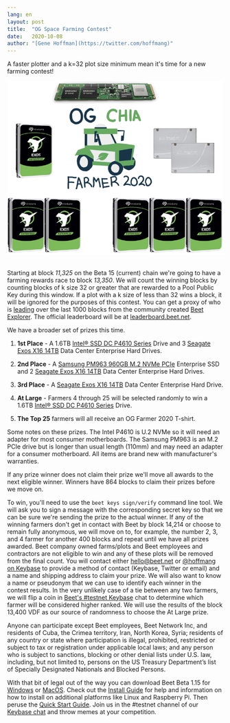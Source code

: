 ```yaml
---
lang: en
layout: post
title:  "OG Space Farming Contest"
date:   2020-10-08
author: "[Gene Hoffman](https://twitter.com/hoffmang)"
---
```


A faster plotter and a k=32 plot size minimum mean it's time for a new farming contest!

<center><img alt="OG Farmer Prizes" src="/assets/OG-Farmer.png"></center><br>

Starting at block *11,325* on the Beta 15 (current) chain we're going to have a farming rewards race to block *13,350*. We will count the winning blocks by counting blocks of k size 32 or greater that are rewarded to a Pool Public Key during this window. If a plot with a k size of less than 32 wins a block, it will be ignored for the purposes of this contest. You can get a proxy of who is [leading](https://www.beetexplorer.com/charts/puzzlehashes) over the last 1000 blocks from the community created [Beet Explorer](https://www.beetexplorer.com/). The official leaderboard will be at [leaderboard.beet.net](https://leaderboard.beet.net/).

We have a broader set of prizes this time.

1. **1st Place** - A 1.6TB [Intel® SSD DC P4610 Series](https://ark.intel.com/content/www/us/en/ark/products/140103/intel-ssd-dc-p4610-series-1-6tb-2-5in-pcie-3-1-x4-3d2-tlc.html) Drive and 3 [Seagate Exos X16 14TB](https://www.seagate.com/www-content/datasheets/pdfs/exos-x16-DS2011-3-2008US-en_US.pdf) Data Center Enterprise Hard Drives.

2. **2nd Place** -  A [Samsung PM963 960GB M.2 NVMe PCIe](https://www.samsung.com/semiconductor/global.semi.static/Samsung_PM963-1.pdf) Enterprise SSD and 2 [Seagate Exos X16 14TB](https://www.seagate.com/www-content/datasheets/pdfs/exos-x16-DS2011-3-2008US-en_US.pdf) Data Center Enterprise Hard Drives.

3. **3rd Place** -  A [Seagate Exos X16 14TB](https://www.seagate.com/www-content/datasheets/pdfs/exos-x16-DS2011-3-2008US-en_US.pdf) Data Center Enterprise Hard Drive.

4. **At Large** - Farmers 4 through 25 will be selected randomly to win a 1.6TB [Intel® SSD DC P4610 Series](https://ark.intel.com/content/www/us/en/ark/products/140103/intel-ssd-dc-p4610-series-1-6tb-2-5in-pcie-3-1-x4-3d2-tlc.html) Drive.

5. **The Top 25** farmers will all receive an OG Farmer 2020 T-shirt.

Some notes on these prizes. The Intel P4610 is U.2 NVMe so it will need an adapter for most consumer motherboards. The Samsung PM963 is an M.2 PCIe drive but is longer than usual length (110mm) and may need an adapter for a consumer motherboard. All items are brand new with manufacturer's warranties.

If any prize winner does not claim their prize we'll move all awards to the next eligible winner. Winners have 864 blocks to claim their prizes before we move on.

To win, you'll need to use the `beet keys sign/verify` command line tool. We will ask you to sign a message with the corresponding secret key so that we can be sure we're sending the prize to the actual winner. If any of the winning farmers don't get in contact with Beet by block 14,214 or choose to remain fully anonymous, we will move on to, for example, the number 2, 3, and 4 farmer for another 400 blocks and repeat until we have all prizes awarded. Beet company owned farms/plots and Beet employees and contractors are not eligible to win and any of these plots will be removed from the final count. You will contact either hello@beet.net or [@hoffmang on Keybase](https://keybase.io/hoffmang) to provide a method of contact (Keybase, Twitter or email) and a name and shipping address to claim your prize. We will also want to know a name or pseudonym that we can use to identify each winner in the contest results. In the very unlikely case of a tie between any two farmers, we will flip a coin in [Beet's #testnet Keybase](https://keybase.io/team/beet_network.public) chat to determine which farmer will be considered higher ranked. We will use the results of the block 13,400 VDF as our source of randomness to choose the At Large prize.

Anyone can participate except Beet employees, Beet Network Inc, and residents of Cuba, the Crimea territory, Iran, North Korea, Syria; residents of any country or state where participation is illegal, prohibited, restricted or subject to tax or registration under applicable local laws; and any person who is subject to sanctions, blocking or other denial lists under U.S. law, including, but not limited to, persons on the US Treasury Department’s list of Specially Designated Nationals and Blocked Persons.

With that bit of legal out of the way you can download Beet Beta 1.15 for [Windows](https://download.beet.net/beta-1.15-win64/BeetSetup-0.1.15.exe) or [MacOS](https://download.beet.net/beta-1.15-macos/Beet-0.1.15.dmg). Check out the [Install Guide](https://github.com/Beet-Network/beet-blockchain/wiki/INSTALL) for help and information on how to install on additional platforms like Linux and Raspberry Pi. Then peruse the [Quick Start Guide](https://github.com/Beet-Network/beet-blockchain/wiki/Quick-Start-Guide). Join us in the #testnet channel of our [Keybase chat](https://keybase.io/team/beet_network.public) and throw memes at your competition.

